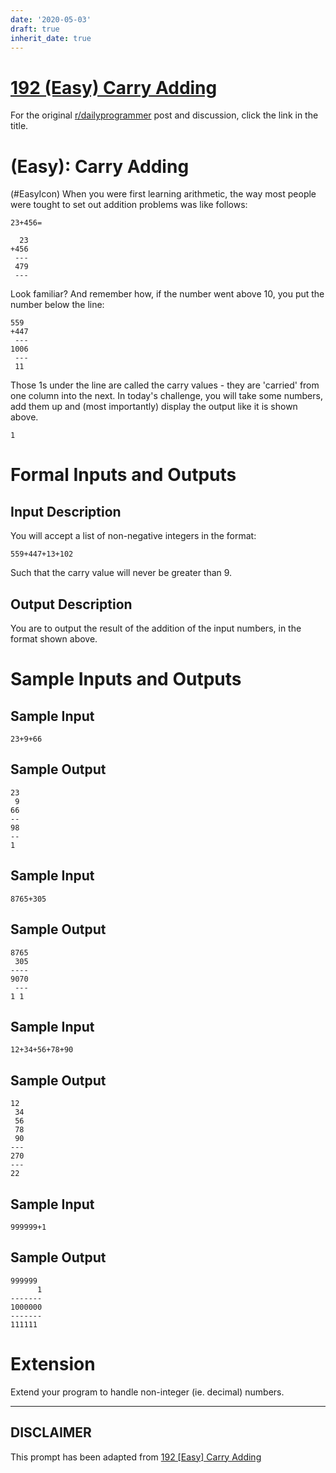```yaml
---
date: '2020-05-03'
draft: true
inherit_date: true
---
```


# [192 (Easy) Carry Adding](https://www.reddit.com/r/dailyprogrammer/comments/2onyoq/2014128_challenge_192_easy_carry_adding/)

For the original [r/dailyprogrammer](https://www.reddit.com/r/dailyprogrammer/) post and discussion, click the link in the title.

#  (Easy): Carry Adding
(#EasyIcon)
When you were first learning arithmetic, the way most people were tought to set out addition problems was like follows:


```
23+456=

  23
+456
 ---
 479
 ---
```
Look familiar? And remember how, if the number went above 10, you put the number below the line:


```
559
+447
 ---
1006
 ---
 11
```
Those 1s under the line are called the carry values - they are 'carried' from one column into the next. In today's challenge, you will take some numbers, add them up and (most importantly) display the output like it is shown above.


```
1
```
# Formal Inputs and Outputs
## Input Description
You will accept a list of non-negative integers in the format:


```
559+447+13+102
```
Such that the carry value will never be greater than 9.

## Output Description
You are to output the result of the addition of the input numbers, in the format shown above.

# Sample Inputs and Outputs
## Sample Input

```
23+9+66
```
## Sample Output

```
23
 9
66
--
98
--
1
```
## Sample Input

```
8765+305
```
## Sample Output

```
8765
 305
----
9070
 ---
1 1
```
## Sample Input

```
12+34+56+78+90
```
## Sample Output

```
12
 34
 56
 78
 90
---
270
---
22
```
## Sample Input

```
999999+1
```
## Sample Output

```
999999
      1
-------
1000000
-------
111111
```
# Extension
Extend your program to handle non-integer (ie. decimal) numbers.


----
## **DISCLAIMER**
This prompt has been adapted from [192 [Easy] Carry Adding](https://www.reddit.com/r/dailyprogrammer/comments/2onyoq/2014128_challenge_192_easy_carry_adding/
)
